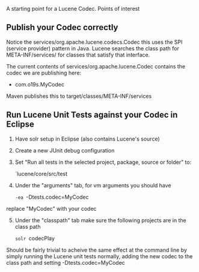 
A starting point for a Lucene Codec. Points of interest


## Publish your Codec correctly

  Notice the services/org.apache.lucene.codecs.Codec
  this uses the SPI (service provider) pattern in Java. Lucene searches
  the class path for META-INF/services/<interfaceName> for classes that
  satisfy that interface. 

  The current contents of services/org.apache.lucene.Codec contains the codec
  we are publishing here:

  - com.o19s.MyCodec

  Maven publishes this to target/classes/META-INF/services

## Run Lucene Unit Tests against your Codec in Eclipse 

1. Have solr setup in Eclipse (also contains Lucene's source)
2. Create a new JUnit debug configuration
3. Set "Run all tests in the selected project, package, source or folder" to:

    `lucene/core/src/test

4. Under the "arguments" tab, for vm arguments you should have

    `-ea
    `-Dtests.codec=MyCodec

replace "MyCodec" with your codec

5. Under the "classpath" tab make sure the following projects are in the class path

    `solr
    `codecPlay

Should be fairly trivial to acheive the same effect at the command line by simply running the Lucene unit tests normally, adding the new codec to the class path and setting -Dtests.codec=MyCodec

